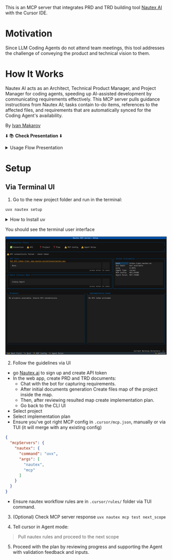 
This is an MCP server that integrates PRD and TRD building tool [Nautex AI](https://nautex.ai) with the Cursor IDE. 

# Motivation

Since LLM Coding Agents do not attend team meetings, this tool addresses the challenge of conveying the product and 
technical vision to them.

# How It Works 

Nautex AI acts as an Architect, Technical Product Manager, and Project Manager for coding agents, 
speeding up AI-assisted development by communicating requirements effectively. 
This MCP server pulls guidance instructions from Nautex AI; tasks contain to-do items, 
references to the affected files, and requirements that are automatically synced for the Coding Agent's availability.

By [Ivan Makarov](https://x.com/ivan_mkrv)




⬇️ 📚 **Check Presentation** ⬇️ 

<details>
<summary>Usage Flow Presentation</summary>

## Requirements Specifications

The chatbot conducts a briefing session with you, gathering questions and ideas until complete. It then generates comprehensive product and technical specifications.

(Example: A project I initiated to explore WebRTC.)

![howitworks_specifications](doc/howitworks_specifications.png)

## Specification Refinement

You fill in details, clarify the specification, and resolve any TODOs flagged by the chatbot during the interview.

![howitworks_refinement](doc/howitworks_refinement.png)

## Codebase Map and Project Files

You'll occasionally need to review the code, so it's best to know in advance where to look and how everything is organized. This prevents the AI from making decisions—allowing it to focus on writing higher-quality code with greater attention to the task.

The image displays a file map generated by Nautex AI, with files linked to specific requirements and sections.

![howitworks_filemap](doc/howitworks_filemap.png)

## Agent Tasks

With the code location clarified, tasks are planned: Coding, Testing, and Review.

Reviews are scheduled early to demonstrate progress and verify alignment with goals.

The plan is structured in small, self-contained layers, building your project incrementally like floors in a skyscraper.

![howitworks_tasks](doc/howitworks_tasks.png)

## Integration

Next, configure the MCP server for Cursor integration: connect to the Nautex cloud platform for tasks, select the project, and choose the plan.

Set the MCP server parameters and provide usage rules for Cursor. Use mouse clicks for automation—the terminal UI functions like a web page.

This utility is available on GitHub (link to follow).

Once all indicators are green, initiate plan execution.

![howitworks_integration](doc/howitworks_integration.png)

## Coding in Cursor

In agent mode, instruct: "pull nautex rules, and proceed with the next scope."

At this stage, your specifications are synchronized in the .nautex directory and accessible to Cursor. The MCP server continuously monitors their relevance.

That's it. You then review and accept substantial code segments that fully align with your expectations and requirements.

![howitworks_coding](doc/howitworks_coding.png)

</details>

# Setup

## Via Terminal UI

1. Go to the new project folder and run in the terminal:
```bash
uvx nautex setup
```

<details>
<summary>How to Install uv</summary>

On macOS and linux:
```bash
curl -LsSf https://astral.sh/uv/install.sh | sh
```

On Windows
```bash
powershell -ExecutionPolicy ByPass -c "irm https://astral.sh/uv/install.ps1 | iex"
```

Check the latest instruction from [UV repo](https://github.com/astral-sh/uv) for details and updates
</details>

You should see the terminal user interface

![Setup Screenshot](doc/setup_screen.png)

2. Follow the guidelines via UI 
 - go [Nautex.ai](https://app.nautex.ai/settings/nautex-api) to sign up and create API token
 - In the web app, create PRD and TRD documents:
   - Chat with the bot for capturing requirements. 
   - After initial documents generation Create files map of the project inside the map.
   - Then, after reviewing resulted map create implementation plan.
   - Go back to the CLI UI
- Select project
- Select implementation plan
- Ensure you've got right MCP config in `.cursor/mcp.json`, manually or via TUI (it will merge with any existing config)

```json
{
  "mcpServers": {
    "nautex": {
      "command": "uvx",
      "args": [
        "nautex",
        "mcp"
      ]
    }
  }
}
```
- Ensure nautex workflow rules are in `.cursor/rules/` folder via TUI command.

3. (Optional) Check MCP server response ```uvx nautex mcp test next_scope```

4. Tell cursor in Agent mode: 
 > Pull nautex rules and proceed to the next scope

5. Proceed with the plan by reviewing progress and supporting the Agent with validation feedback and inputs.

